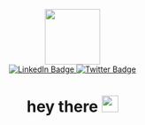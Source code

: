 <div id="header" align="center">
  <img src="https://media.giphy.com/media/ZVik7pBtu9dNS/giphy.gif" width="100"/>
   <div id="badges">
    <a href="https://ng.linkedin.com/in/davidson-akra-10880a1b3">
      <img src="https://img.shields.io/badge/LinkedIn-blue?style=for-the-badge&logo=linkedin&logoColor=white" alt="LinkedIn Badge"/>
    </a>
    <a href="https://twitter.com/DavidsonAkra">
      <img src="https://img.shields.io/badge/Twitter-blue?style=for-the-badge&logo=twitter&logoColor=white" alt="Twitter Badge"/>
    </a>
  </div>
  <img src="https://komarev.com/ghpvc/?username=Davidson-09&style=flat-square&color=blue" alt=""/>
   <h1>
    hey there
    <img src="https://media.giphy.com/media/hvRJCLFzcasrR4ia7z/giphy.gif" width="30px"/>
  </h1>
</div>
